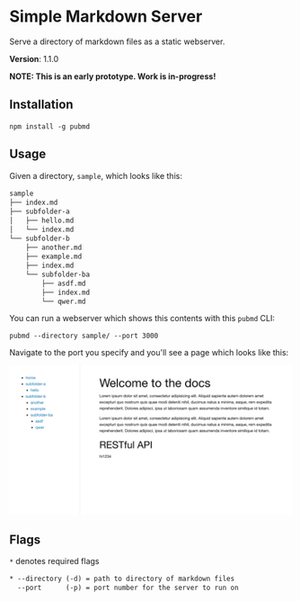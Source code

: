 # Simple Markdown Server

Serve a directory of markdown files as a static webserver.

**Version**: 1.1.0

**NOTE: This is an early prototype. Work is in-progress!**

## Installation

```
npm install -g pubmd
```

## Usage

Given a directory, `sample`, which looks like this:

```plaintext
sample
├── index.md
├── subfolder-a
│   ├── hello.md
│   └── index.md
└── subfolder-b
    ├── another.md
    ├── example.md
    ├── index.md
    └── subfolder-ba
        ├── asdf.md
        ├── index.md
        └── qwer.md
```

You can run a webserver which shows this contents with this `pubmd` CLI:

```
pubmd --directory sample/ --port 3000
```

Navigate to the port you specify and you'll see a page which looks like this:

![screenshot](docs/screenshot.png)

## Flags

`*` denotes required flags

```
* --directory (-d) = path to directory of markdown files
  --port      (-p) = port number for the server to run on
```
